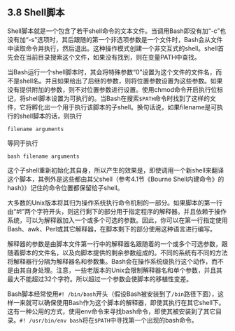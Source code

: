 ## 3.8 Shell脚本

Shell脚本就是一个包含了若干shell命令的文本文件。当调用Bash即没有加“-c”也没有加“-s”选项时，其后跟随的第一个非选项参数是一个文件时，Bash会从文件中读取命令并执行，然后退出。这种操作模式创建一个非交互式的shell。shell首先会在当前目录搜索这个文件，如果没有找到，则在变量PATH中查找。

当Bash运行一个shell脚本时，其会将特殊参数“0”设置为这个文件的文件名，而不是shell名。并且如果给出了后继的参数，则将位置参数设置为这些参数。如果没有提供附加的参数，则不对位置参数进行设置。使用chmod命令开启执行位标记，将shell脚本设置为可执行的。当Bash在搜索`$PATH`命令时找到了这样的文件，它将孵化出一个用于执行该脚本的子shell。换句话说，如果filename是可执行的shell脚本的话，则执行

`filename arguments`

等同于执行

`bash filename arguments`

这个子shell重新初始化其自身，所以产生的效果是，即使调用一个新shell来翻译这个脚本，其例外是这些都由其父shell（参考4.1节《Bourne Shell内建命令》的hash》）记住的命令位置都保留给子shell。

大多数的Unix版本将其归为操作系统执行命令机制的一部分。如果脚本的第一行由“#!”两个字符开头，则这行剩下的部分用于指定程序的解释器。并且依赖于操作系统，可以为解释器加入一个或多个可选的参数。因此，你可以在第一行指定使用Bash、awk、Perl或其它解释器，在脚本剩下的部分使用这种语言进行编写。

解释器的参数是由脚本文件第一行中的解释器名跟随着的一个或多个可选参数，跟随着脚本的文件名，以及向脚本提供的剩余参数组成的。不同的系统有不同的方法将解释器行分隔为解释器名和参数集。Bash会在操作系统级执行这个动作，而不是由其自身处理。注意，一些老版本的Unix会限制解释器名和单个参数，并且其最大不能超过32个字符。所以超过一个参数会使脚本的移植性变差。

Bash脚本经常使用`#! /bin/bash`开头（假设Bash被安装到了`/bin`路径下面），这样一来就可以确保使用Bash作为这个脚本的解释器，即使其执行在其它shell下。这有一种公用的方式，使用env命令来寻找bash命令，即使其被安装到了其它目录。`#! /usr/bin/env bash`将在`$PATH`中寻找第一个出现的bash命令。
